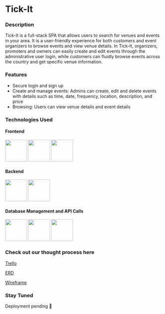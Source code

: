 # Tick-It

### Description
Tick-It is a full-stack SPA that allows users to search for venues and events in your area. It is a user-friendly experience for both customers and event organizers to browse events and view venue details. In Tick-It, organizers, promoters and owners can easily create and edit events through the administrative user login, while customers can fluidly browse events across the country and get specific venue information.

### Features
- Secure login and sign up
- Create and manage events: Admins can create, edit and delete events with details such as time, date, frequency, location, description, and price
- Browsing: Users can view venue details and event details

### Technologies Used
#### Frontend
<p align="left">
  <img src="https://user-images.githubusercontent.com/25181517/192158954-f88b5814-d510-4564-b285-dff7d6400dad.png" width=70>
  <img src="https://user-images.githubusercontent.com/25181517/183898674-75a4a1b1-f960-4ea9-abcb-637170a00a75.png" width=70>
  <img src="React	https://user-images.githubusercontent.com/25181517/183897015-94a058a6-b86e-4e42-a37f-bf92061753e5.png" width=70>
</p> 

  #### Backend
  <p align="left">
  <img src="https://user-images.githubusercontent.com/25181517/183423507-c056a6f9-1ba8-4312-a350-19bcbc5a8697.png" width=70>
      <img src="https://www.svgrepo.com/show/305963/django.svg" width=70>
  </p>


#### Database Management and API Calls
<p align="left">
      <img src="https://user-images.githubusercontent.com/25181517/117208740-bfb78400-adf5-11eb-97bb-09072b6bedfc.png" width=70>
  <img src="https://customer.elephantsql.com/img/service-logo.png" width=70>
  <img src="https://user-images.githubusercontent.com/25181517/192107858-fe19f043-c502-4009-8c47-476fc89718ad.png" width=70>
</p> 


### Check out our thought process here

[Trello](https://trello.com/b/WHDk53lX/tick-it)

[ERD](https://lucid.app/lucidchart/5be40c83-b49e-46d6-a043-61d8af3daf46/edit?invitationId=inv_216a7208-f911-4d92-b64a-cfe6bf25c70e&page=0_0# )

[Wireframe](https://www.figma.com/file/b9pg3JLuXp4kW2LKfSJ9SU/Tick-It?type=design&node-id=0%3A1&mode=design&t=yDYjDLL4eaioYM2J-1)


### Stay Tuned
Deployment pending :cursing_face:
